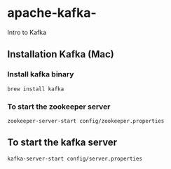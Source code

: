 # apache-kafka-
Intro to Kafka
## Installation Kafka (Mac)

### Install kafka binary 
```
brew install kafka 
```
### To start the zookeeper server
```
zookeeper-server-start config/zookeeper.properties
```
## To start the kafka server
```
kafka-server-start config/server.properties
```
